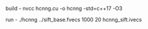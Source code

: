 build - 
    nvcc hcnng.cu -o hcnng -std=c++17 -O3

run -
    ./hcnng ../sift_base.fvecs 1000 20 hcnng_sift.ivecs
